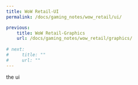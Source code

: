 ```yaml
---
title: WoW Retail-UI
permalink: /docs/gaming_notes/wow_retail/ui/

previous:
    title: WoW Retail-Graphics
    url: /docs/gaming_notes/wow_retail/graphics/
    
# next:
#     title: ""
#     url: ""
---
```


the ui

